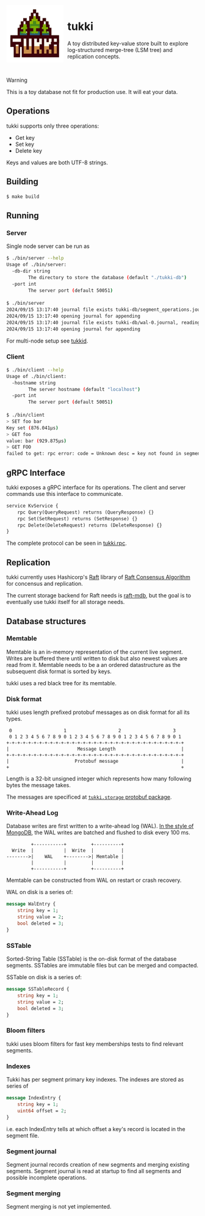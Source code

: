 <img width="150" height="150" align="left" style="float: left; margin: 0 10px 0 0;" alt="tukki logo" src="./logo.png">   

# tukki

A toy distributed key-value store built to explore log-structured merge-tree (LSM tree) and replication concepts.

<br />

> [!WARNING]
> This is a toy database not fit for production use. It will eat your data.


## Operations

tukki supports only three operations:

* Get key
* Set key
* Delete key

Keys and values are both UTF-8 strings.

## Building

```bash
$ make build
```

## Running

### Server

Single node server can be run as

```bash
$ ./bin/server --help
Usage of ./bin/server:
  -db-dir string
    	The directory to store the database (default "./tukki-db")
  -port int
    	The server port (default 50051)

$ ./bin/server
2024/09/15 13:17:40 journal file exists tukki-db/segment_operations.journal, reading journal
2024/09/15 13:17:40 opening journal for appending
2024/09/15 13:17:40 journal file exists tukki-db/wal-0.journal, reading journal
2024/09/15 13:17:40 opening journal for appending
```

For multi-node setup see [tukkid](./cmd/tukkid).

### Client

```bash
$ ./bin/client --help
Usage of ./bin/client:
  -hostname string
    	The server hostname (default "localhost")
  -port int
    	The server port (default 50051)

$ ./bin/client
> SET foo bar
Key set (876.041µs)
> GET foo
value: bar (929.875µs)
> GET FOO
failed to get: rpc error: code = Unknown desc = key not found in segments (951.625µs)
```

## gRPC Interface

tukki exposes a gRPC interface for its operations. The client and server commands
use this interface to communicate.

```proto
service KvService {
    rpc Query(QueryRequest) returns (QueryResponse) {}
    rpc Set(SetRequest) returns (SetResponse) {}
    rpc Delete(DeleteRequest) returns (DeleteResponse) {}
}
```

The complete protocol can be seen in [tukki.rpc](proto/tukki/rpc/).


## Replication

tukki currently uses Hashicorp's [Raft](https://github.com/hashicorp/raft) library of [Raft Consensus Algorithm](https://raft.github.io/) for concensus and replication.

The current storage backend for Raft needs is [raft-mdb](https://github.com/hashicorp/raft-mdb), but the goal is to eventually use tukki itself for all storage needs.

## Database structures

### Memtable

Memtable is an in-memory representation of the current live segment. Writes are
buffered there until written to disk but also newest values are read from it.
Memtable needs to be a an ordered datastructure as the subsequent disk format is
sorted by keys.

tukki uses a red black tree for its memtable.


### Disk format

tukki uses length prefixed protobuf messages as on disk format for all its types.

```
 0                   1                   2                   3   
 0 1 2 3 4 5 6 7 8 9 0 1 2 3 4 5 6 7 8 9 0 1 2 3 4 5 6 7 8 9 0 1 
+-+-+-+-+-+-+-+-+-+-+-+-+-+-+-+-+-+-+-+-+-+-+-+-+-+-+-+-+-+-+-+-+
|                         Message Length                        |
+-+-+-+-+-+-+-+-+-+-+-+-+-+-+-+-+-+-+-+-+-+-+-+-+-+-+-+-+-+-+-+-+
|                        Protobuf message                       |
+                                                               +
```

Length is a 32-bit unsigned integer which represents how many following bytes 
the message takes.

The messages are specificed at [`tukki.storage` protobuf package](proto/tukki/storage/).


### Write-Ahead Log

Database writes are first written to a write-ahead log (WAL). [In the style of 
MongoDB](https://www.mongodb.com/docs/manual/reference/configuration-options/#mongodb-setting-storage.journal.commitIntervalMs), the WAL writes are batched and flushed to disk every 100 ms.

```
         +-----------+         +----------+
  Write  |           |  Write  |          |
-------->|    WAL    +-------->| Memtable |
         |           |         |          |
         +-----------+         +----------+
```

Memtable can be constructed from WAL on restart or crash recovery.

WAL on disk is a series of:

```proto
message WalEntry {
    string key = 1;
    string value = 2;
    bool deleted = 3;
}
```

### SSTable

Sorted-String Table (SSTable) is the on-disk format of the database segments.
SSTables are immutable files but can be merged and compacted.

SSTable on disk is a series of:

```proto
message SSTableRecord {
    string key = 1;
    string value = 2;
    bool deleted = 3;
}
```

### Bloom filters

tukki uses bloom filters for fast key memberships tests to find relevant segments.

### Indexes

Tukki has per segment primary key indexes. The indexes are stored as series of

```proto
message IndexEntry {
    string key = 1;
    uint64 offset = 2;
}
```

i.e. each IndexEntry tells at which offset a key's record is located in the
segment file.

### Segment journal

Segment journal records creation of new segments and merging existing segments. 
Segment journal is read at startup to find all segments and possible incomplete
operations.

### Segment merging

Segment merging is not yet implemented.